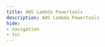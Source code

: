 ```yaml
---
title: AWS Lambda Powertools
description: AWS Lambda Powertools
hide:
- navigation
- toc
---
```


<figure>
  <img src="../../media/tony-stark.webp" loading="lazy" alt="" />
</figure>
